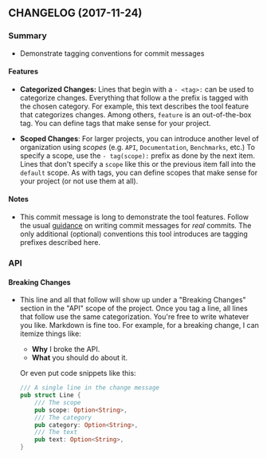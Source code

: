 ## CHANGELOG (2017-11-24)

### Summary

-  Demonstrate tagging conventions for commit messages


#### Features

-  **Categorized Changes:** Lines that begin with a `- <tag>:`
      can be used to categorize changes. Everything that follow a the prefix
      is tagged with the chosen category. For example, this text describes
      the tool feature that categorizes changes. Among others, `feature` is
      an out-of-the-box tag. You can define tags that make sense for your
      project.
    

-  **Scoped Changes**: For larger projects, you can introduce
    another level of organization using *scopes* (e.g. `API`,
    `Documentation`, `Benchmarks`, etc.) To specify a scope, use the `-
    tag(scope):` prefix as done by the next item. Lines that don't specify a
    `scope` like this or the previous item fall into the `default` scope. As
    with tags, you can define scopes that make sense for your project (or
    not use them at all).
    


#### Notes

- This commit message is long to demonstrate the tool features. Follow the
    usual [guidance](https://chris.beams.io/posts/git-commit/) on writing
    commit messages for *real* commits. The only additional (optional)
    conventions this tool introduces are tagging prefixes described here.
    




### API
#### Breaking Changes

-  This line and all that follow will show up under a
    "Breaking Changes" section in the "API" scope of the project. Once you
    tag a line, all lines that follow use the same categorization. You're
    free to write whatever you like.  Markdown is fine too. For example, for
    a breaking change, I can itemize things like:
    
     - **Why** I broke the API.
     - **What** you should do about it.
    
    Or even put code snippets like this:
    
    ```rust
    /// A single line in the change message
    pub struct Line {
        /// The scope
        pub scope: Option<String>,
        /// The category
        pub category: Option<String>,
        /// The text
        pub text: Option<String>,
    }
    ```
